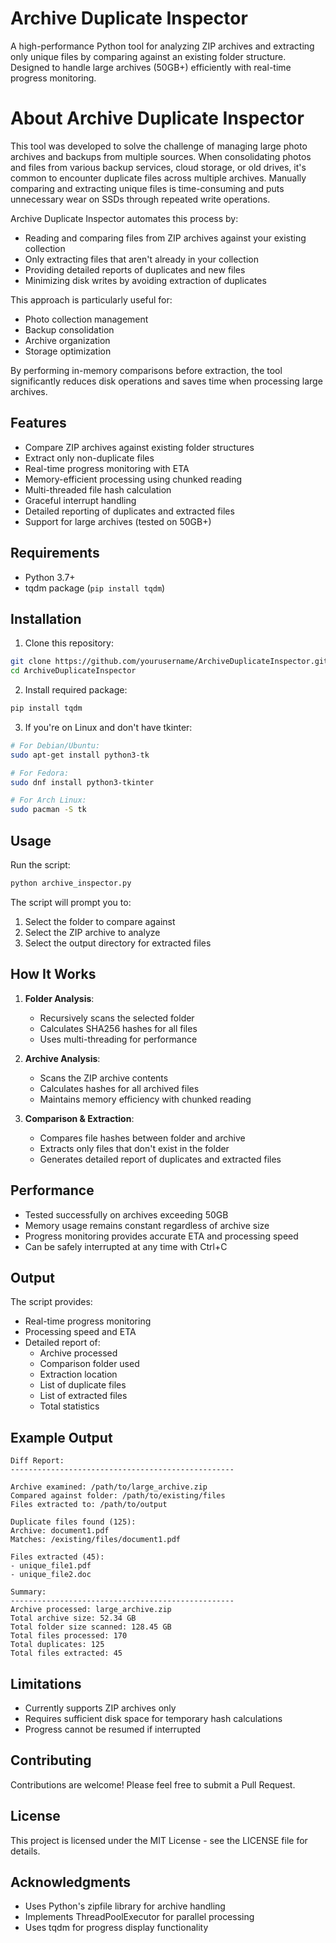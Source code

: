# Archive Duplicate Inspector

A high-performance Python tool for analyzing ZIP archives and extracting only unique files by comparing against an existing folder structure. Designed to handle large archives (50GB+) efficiently with real-time progress monitoring.

# About Archive Duplicate Inspector

This tool was developed to solve the challenge of managing large photo archives and backups from multiple sources. When consolidating photos and files from various backup services, cloud storage, or old drives, it's common to encounter duplicate files across multiple archives. Manually comparing and extracting unique files is time-consuming and puts unnecessary wear on SSDs through repeated write operations.

Archive Duplicate Inspector automates this process by:
- Reading and comparing files from ZIP archives against your existing collection
- Only extracting files that aren't already in your collection
- Providing detailed reports of duplicates and new files
- Minimizing disk writes by avoiding extraction of duplicates

This approach is particularly useful for:
- Photo collection management
- Backup consolidation
- Archive organization
- Storage optimization

By performing in-memory comparisons before extraction, the tool significantly reduces disk operations and saves time when processing large archives.

## Features

- Compare ZIP archives against existing folder structures
- Extract only non-duplicate files
- Real-time progress monitoring with ETA
- Memory-efficient processing using chunked reading
- Multi-threaded file hash calculation
- Graceful interrupt handling
- Detailed reporting of duplicates and extracted files
- Support for large archives (tested on 50GB+)

## Requirements

- Python 3.7+
- tqdm package (`pip install tqdm`)

## Installation

1. Clone this repository:
```bash
git clone https://github.com/yourusername/ArchiveDuplicateInspector.git
cd ArchiveDuplicateInspector
```

2. Install required package:
```bash
pip install tqdm
```

3. If you're on Linux and don't have tkinter:
```bash
# For Debian/Ubuntu:
sudo apt-get install python3-tk

# For Fedora:
sudo dnf install python3-tkinter

# For Arch Linux:
sudo pacman -S tk
```


## Usage

Run the script:
```bash
python archive_inspector.py
```

The script will prompt you to:
1. Select the folder to compare against
2. Select the ZIP archive to analyze
3. Select the output directory for extracted files

## How It Works

1. **Folder Analysis**: 
   - Recursively scans the selected folder
   - Calculates SHA256 hashes for all files
   - Uses multi-threading for performance

2. **Archive Analysis**:
   - Scans the ZIP archive contents
   - Calculates hashes for all archived files
   - Maintains memory efficiency with chunked reading

3. **Comparison & Extraction**:
   - Compares file hashes between folder and archive
   - Extracts only files that don't exist in the folder
   - Generates detailed report of duplicates and extracted files

## Performance

- Tested successfully on archives exceeding 50GB
- Memory usage remains constant regardless of archive size
- Progress monitoring provides accurate ETA and processing speed
- Can be safely interrupted at any time with Ctrl+C

## Output

The script provides:
- Real-time progress monitoring
- Processing speed and ETA
- Detailed report of:
  - Archive processed
  - Comparison folder used
  - Extraction location
  - List of duplicate files
  - List of extracted files
  - Total statistics

## Example Output

```
Diff Report:
--------------------------------------------------

Archive examined: /path/to/large_archive.zip
Compared against folder: /path/to/existing/files
Files extracted to: /path/to/output

Duplicate files found (125):
Archive: document1.pdf
Matches: /existing/files/document1.pdf

Files extracted (45):
- unique_file1.pdf
- unique_file2.doc

Summary:
--------------------------------------------------
Archive processed: large_archive.zip
Total archive size: 52.34 GB
Total folder size scanned: 128.45 GB
Total files processed: 170
Total duplicates: 125
Total files extracted: 45
```

## Limitations

- Currently supports ZIP archives only
- Requires sufficient disk space for temporary hash calculations
- Progress cannot be resumed if interrupted

## Contributing

Contributions are welcome! Please feel free to submit a Pull Request.

## License

This project is licensed under the MIT License - see the LICENSE file for details.

## Acknowledgments

- Uses Python's zipfile library for archive handling
- Implements ThreadPoolExecutor for parallel processing
- Uses tqdm for progress display functionality
